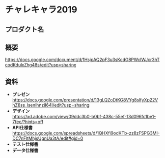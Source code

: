 # チャレキャラ2019
## プロダクト名
## 概要
https://docs.google.com/document/d/1HsjpAQ2pF3u3sKcdG8PWcIWJcr3hTcodKdulxZhg48s/edit?usp=sharing
## 資料
- **プレゼン**  
https://docs.google.com/presentation/d/13gLQZoDtKG8VYg8slfyXp22VhZ8ss_lsenlhnziI64I/edit?usp=sharing
- **デザイン**  
https://xd.adobe.com/view/09ddc3b0-b0bf-438c-55ef-13d096fc1be1-7fec/?hints=off
- **API仕様書**  
https://docs.google.com/spreadsheets/d/1QHXfi9odKTb-zz8zFSPG3MI-DC7nFltMhjsUgnUa3tA/edit#gid=0
- **テスト仕様書**
- **データ仕様書**

